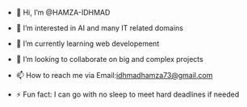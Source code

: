 - 👋 Hi, I’m @HAMZA-IDHMAD
- 👀 I’m interested in AI and many IT related domains
- 🌱 I’m currently learning web developement
- 💞️ I’m looking to collaborate on big and complex projects
- 📫 How to reach me via Email:idhmadhamza73@gmail.com

- ⚡ Fun fact: I can go with no sleep to meet hard deadlines if needed

